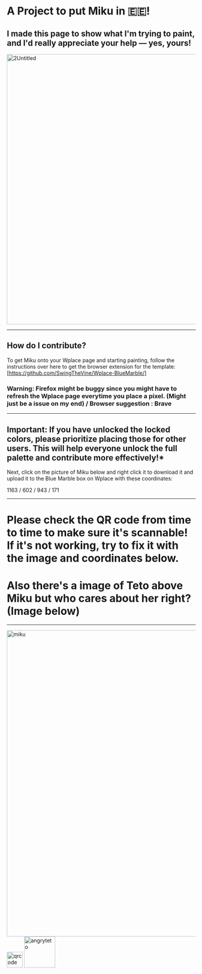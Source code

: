# A Project to put Miku in 🇪🇪!
## I made this page to show what I'm trying to paint, and I'd really appreciate your help — yes, yours!
<img width="1280" height="720" alt="2Untitled" src="https://github.com/user-attachments/assets/609d6225-9eda-419f-bdfd-3f738954cd1c" />

____________________________________________________________________________________________________________________________________________________________________________________________________
How do I contribute?
------------------------------------
To get Miku onto your Wplace page and starting painting, follow the instructions over here to get the browser extension for the template: [https://github.com/SwingTheVine/Wplace-BlueMarble/]
### Warning: Firefox might be buggy since you might have to refresh the Wplace page everytime you place a pixel. (Might just be a issue on my end) / Browser suggestion : Brave
____________________________________________________________________________________________________________________________________________________________________________________________________
## Important: If you have unlocked the locked colors, please prioritize placing those for other users. This will help everyone unlock the full palette and contribute more effectively!*

Next, click on the picture of Miku below and right click it to download it and upload it to the Blue Marble box on Wplace with these coordinates: 

1163 / 602 / 943 / 171
____________________________________________________________________________________________________________________________________________________________________________________________________
# Please check the QR code from time to time to make sure it's scannable! If it's not working, try to fix it with the image and coordinates below.
# Also there's a image of Teto above Miku but who cares about her right? (Image below)
----------------------------------


<img width="762" height="816" alt="miku" src="https://github.com/user-attachments/assets/47a74532-1ec2-4659-af35-b0fe4b29aba4" />
<img width="42" height="42" alt="qrcode" src="https://github.com/user-attachments/assets/9d46932c-5fae-4851-9e41-c71286eeb76a" />
<img width="83" height="83" alt="angryteto" src="https://github.com/user-attachments/assets/10077f72-3be1-4b41-abbc-7879f59bcb93" />
